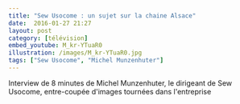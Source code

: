 ```yaml
---
title: "Sew Usocome : un sujet sur la chaine Alsace"
date:  2016-01-27 21:27
layout: post
category: [télévision]
embed_youtube: M_kr-YTuaR0
illustration: /images/M_kr-YTuaR0.jpg
tags: ["Sew Usocome", "Michel Munzenhuter"]
---
```




Interview de 8 minutes de Michel Munzenhuter, le dirigeant de Sew Usocome, entre-coupée d'images tournées dans l'entreprise
